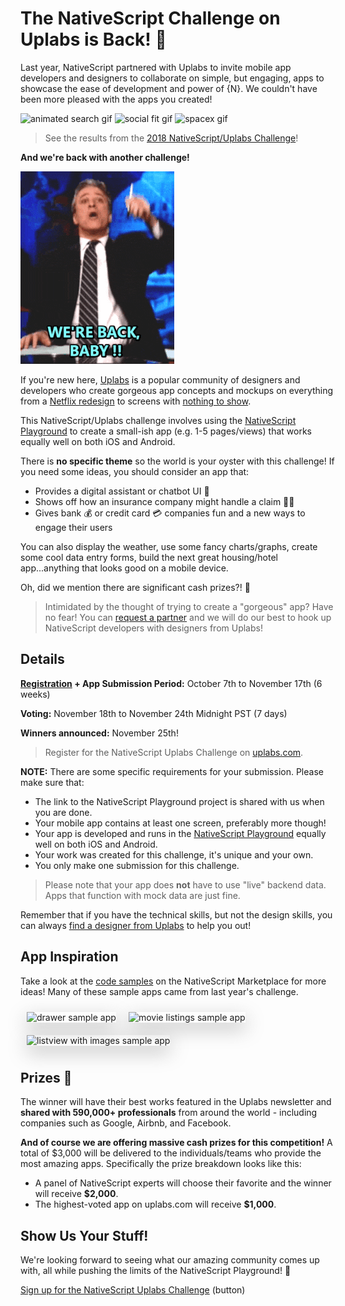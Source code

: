 # The NativeScript Challenge on Uplabs is Back! 🥊

Last year, NativeScript partnered with Uplabs to invite mobile app developers and designers to collaborate on simple, but engaging, apps to showcase the ease of development and power of {N}. We couldn't have been more pleased with the apps you created!

![animated search gif](https://raw.githubusercontent.com/NativeScript/code-samples/master/screens/animated-search.gif) ![social fit gif](https://raw.githubusercontent.com/NativeScript/code-samples/master/screens/social-fit.gif) ![spacex gif](https://raw.githubusercontent.com/NativeScript/code-samples/master/screens/spacex.gif) 

> See the results from the [2018 NativeScript/Uplabs Challenge](https://www.nativescript.org/blog/so-who-won-the-nativescript-uplabs-challenge)!

**And we're back with another challenge!**

![we're back baby](were-back-baby.gif)

If you're new here, [Uplabs](https://www.uplabs.com/) is a popular community of designers and developers who create gorgeous app concepts and mockups on everything from a [Netflix redesign](https://www.uplabs.com/challenges/netflix-redesign-challenge/results) to screens with [nothing to show](https://www.uplabs.com/challenges/empty-states-challenge/results).

This NativeScript/Uplabs challenge involves using the [NativeScript Playground](https://play.nativescript.org/) to create a small-ish app (e.g. 1-5 pages/views) that works equally well on both iOS and Android.

There is **no specific theme** so the world is your oyster with this challenge! If you need some ideas, you should consider an app that:

- Provides a digital assistant or chatbot UI 🤖
- Shows off how an insurance company might handle a claim 🚗💥
- Gives bank 💰 or credit card 💳 companies fun and a new ways to engage their users

You can also display the weather, use some fancy charts/graphs, create some cool data entry forms, build the next great housing/hotel app...anything that looks good on a mobile device.

Oh, did we mention there are significant cash prizes?! 🤑

> Intimidated by the thought of trying to create a "gorgeous" app? Have no fear! You can [request a partner](https://forms.gle/XTp6GnGzaBRK3WZB6) and we will do our best to hook up NativeScript developers with designers from Uplabs!

## Details

**[Registration](https://www.uplabs.com/challenges/nativescript-uplabs-challenge-ac5fdcca-4e29-4e12-aa3d-0924424bdae7) + App Submission Period:** October 7th to November 17th (6 weeks)

**Voting:** November 18th to November 24th Midnight PST (7 days)

**Winners announced:** November 25th!

> Register for the NativeScript Uplabs Challenge on [uplabs.com](https://www.uplabs.com/challenges/nativescript-uplabs-challenge-ac5fdcca-4e29-4e12-aa3d-0924424bdae7).

**NOTE:** There are some specific requirements for your submission. Please make sure that:

- The link to the NativeScript Playground project is shared with us when you are done.
- Your mobile app contains at least one screen, preferably more though!
- Your app is developed and runs in the [NativeScript Playground](https://play.nativescript.org/) equally well on both iOS and Android.
- Your work was created for this challenge, it's unique and your own.
- You only make one submission for this challenge.

> Please note that your app does **not** have to use "live" backend data. Apps that function with mock data are just fine.

Remember that if you have the technical skills, but not the design skills, you can always [find a designer from Uplabs](https://forms.gle/XTp6GnGzaBRK3WZB6) to help you out!

## App Inspiration

Take a look at the [code samples](https://market.nativescript.org/?tab=samples&framework=all_frameworks&category=all_samples) on the NativeScript Marketplace for more ideas! Many of these sample apps came from last year's challenge.

<style>
.temp-sample {
	box-shadow: 0px 10px 30px rgba(122,122,122,.479);
	height: 345px;
	margin: 10px;
}
</style>

<img src="https://raw.githubusercontent.com/NativeScript/code-samples/master/screens/drawer-avatar.png" class="temp-sample" alt="drawer sample app" /><img src="https://raw.githubusercontent.com/NativeScript/code-samples/master/screens/movie-listings.png" class="temp-sample" alt="movie listings sample app" /> <img src="https://raw.githubusercontent.com/NativeScript/code-samples/master/screens/listview-images-ios-1.png" class="temp-sample" alt="listview with images sample app" />

## Prizes 🤑

The winner will have their best works featured in the Uplabs newsletter and **shared with 590,000+ professionals** from around the world - including companies such as Google, Airbnb, and Facebook. 

**And of course we are offering massive cash prizes for this competition!** A total of $3,000 will be delivered to the individuals/teams who provide the most amazing apps. Specifically the prize breakdown looks like this:

- A panel of NativeScript experts will choose their favorite and the winner will receive **$2,000**.
- The highest-voted app on uplabs.com will receive **$1,000**.

## Show Us Your Stuff!

We're looking forward to seeing what our amazing community comes up with, all while pushing the limits of the NativeScript Playground! 🚀

[Sign up for the NativeScript Uplabs Challenge](https://www.uplabs.com/challenges/nativescript-uplabs-challenge-ac5fdcca-4e29-4e12-aa3d-0924424bdae7) (button)